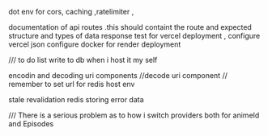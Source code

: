 dot env for cors, caching ,ratelimiter ,

documentation  of api routes .this should containt the route and expected structure and types of data response
test for vercel deployment , configure vercel json
configure docker for render deployment


/// to do list
write to db when i host it my self

encodin and decoding uri components
  //decode uri component
  // remember to set url for redis host env 

  stale revalidation
  redis storing error data 



/// There is a serious problem as to how i switch providers both for animeId and Episodes
